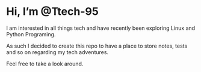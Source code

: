 # Hi, I’m @Ttech-95
I am interested in all things tech and have recently been exploring Linux and Python Programing. 

As such I decided to create this repo to have a place to store notes, tests and so on regarding my tech adventures. 

Feel free to take a look around.
<!---
Ttech-95/Ttech-95 is a ✨ special ✨ repository because its `README.md` (this file) appears on your GitHub profile.
You can click the Preview link to take a look at your changes.
--->
